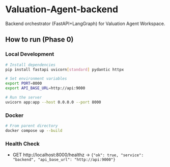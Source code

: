 # Valuation-Agent-backend

Backend orchestrator (FastAPI+LangGraph) for Valuation Agent Workspace.

## How to run (Phase 0)

### Local Development
```bash
# Install dependencies
pip install fastapi uvicorn[standard] pydantic httpx

# Set environment variables
export PORT=8000
export API_BASE_URL=http://api:9000

# Run the server
uvicorn app:app --host 0.0.0.0 --port 8000
```

### Docker
```bash
# From parent directory
docker compose up --build
```

### Health Check
- GET http://localhost:8000/healthz → `{"ok": true, "service": "backend", "api_base_url": "http://api:9000"}`
